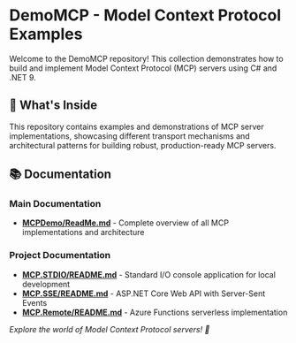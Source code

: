 # DemoMCP - Model Context Protocol Examples

Welcome to the DemoMCP repository! This collection demonstrates how to build and implement Model Context Protocol (MCP) servers using C# and .NET 9.

## 🚀 What's Inside

This repository contains examples and demonstrations of MCP server implementations, showcasing different transport mechanisms and architectural patterns for building robust, production-ready MCP servers.

## 📚 Documentation

### Main Documentation
- **[MCPDemo/ReadMe.md](./MCPDemo/ReadMe.md)** - Complete overview of all MCP implementations and architecture

### Project Documentation
- **[MCP.STDIO/README.md](./MCPDemo/MCP.STDIO/README.md)** - Standard I/O console application for local development
- **[MCP.SSE/README.md](./MCPDemo/MCP.SSE/README.md)** - ASP.NET Core Web API with Server-Sent Events
- **[MCP.Remote/README.md](./MCPDemo/MCP.Remote/README.md)** - Azure Functions serverless implementation

*Explore the world of Model Context Protocol servers! 🚀*
